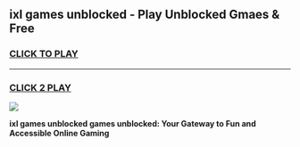
## ixl games unblocked - Play Unblocked Gmaes & Free
<h3>
<a href="https://news.freeplayer.one?title=ixl_games_unblocked&ref=16F">CLICK TO PLAY</a></h3>
<hr>

<h3>
<a href="https://news.freeplayer.one?title=ixl_games_unblocked&ref=16F">CLICK 2 PLAY</a>
  
</h3>

<a href="https://news.freeplayer.one?title=ixl_games_unblocked&ref=16F/"><img src="https://clearcache.store/games.png"></a>


**ixl games unblocked games unblocked: Your Gateway to Fun and Accessible Online Gaming**
